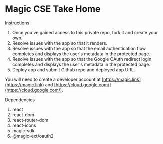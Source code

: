 # Magic CSE Take Home

Instructions

1. Once you've gained access to this private repo, fork it and create your own.
2. Resolve issues with the app so that it renders.
3. Resolve issues with the app so that the email authentication flow completes and displays the user's metadata in the protected page.
4. Resolve issues with the app so that the Google OAuth redirect login completes and displays the user's metadata in the protected page.
5. Deploy app and submit Github repo and deployed app URL.

You will need to create a developer account at [https://magic.link](https://magic.link) and [https://cloud.google.com/](https://cloud.google.com/).

Dependencies

1. react
2. react-dom
3. react-router-dom
4. react-icons
5. magic-sdk
6. @magic-ext/oauth2
